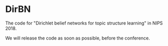 # DirBN

The code for "Dirichlet belief networks for topic structure learning" in NIPS 2018.

We will release the code as soon as possible, before the conference.
